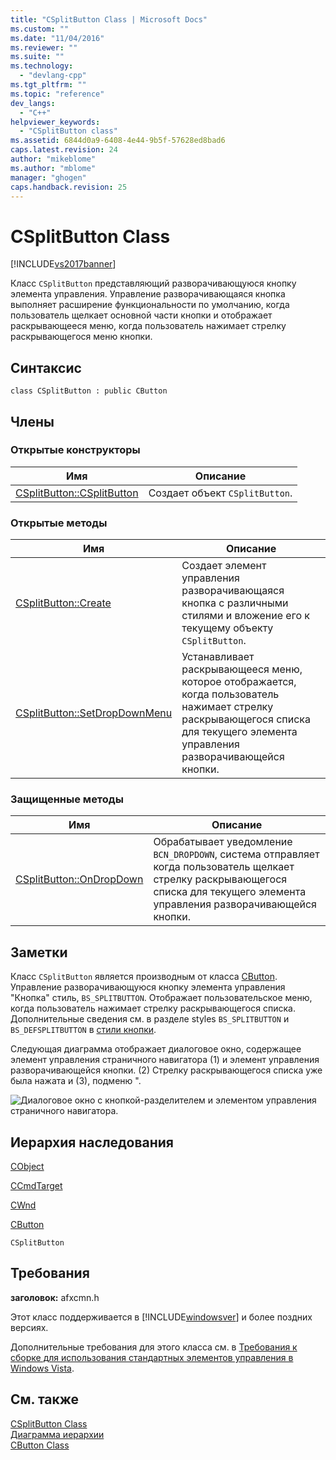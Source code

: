 ```yaml
---
title: "CSplitButton Class | Microsoft Docs"
ms.custom: ""
ms.date: "11/04/2016"
ms.reviewer: ""
ms.suite: ""
ms.technology: 
  - "devlang-cpp"
ms.tgt_pltfrm: ""
ms.topic: "reference"
dev_langs: 
  - "C++"
helpviewer_keywords: 
  - "CSplitButton class"
ms.assetid: 6844d0a9-6408-4e44-9b5f-57628ed8bad6
caps.latest.revision: 24
author: "mikeblome"
ms.author: "mblome"
manager: "ghogen"
caps.handback.revision: 25
---
```

# CSplitButton Class
[!INCLUDE[vs2017banner](../../assembler/inline/includes/vs2017banner.md)]

Класс `CSplitButton` представляющий разворачивающуюся кнопку элемента управления.  Управление разворачивающаяся кнопка выполняет расширение функциональности по умолчанию, когда пользователь щелкает основной части кнопки и отображает раскрывающееся меню, когда пользователь нажимает стрелку раскрывающегося меню кнопки.  
  
## Синтаксис  
  
```  
class CSplitButton : public CButton  
```  
  
## Члены  
  
### Открытые конструкторы  
  
|Имя|Описание|  
|---------|--------------|  
|[CSplitButton::CSplitButton](../Topic/CSplitButton::CSplitButton.md)|Создает объект `CSplitButton`.|  
  
### Открытые методы  
  
|Имя|Описание|  
|---------|--------------|  
|[CSplitButton::Create](../Topic/CSplitButton::Create.md)|Создает элемент управления разворачивающаяся кнопка с различными стилями и вложение его к текущему объекту `CSplitButton`.|  
|[CSplitButton::SetDropDownMenu](../Topic/CSplitButton::SetDropDownMenu.md)|Устанавливает раскрывающееся меню, которое отображается, когда пользователь нажимает стрелку раскрывающегося списка для текущего элемента управления разворачивающейся кнопки.|  
  
### Защищенные методы  
  
|Имя|Описание|  
|---------|--------------|  
|[CSplitButton::OnDropDown](../Topic/CSplitButton::OnDropDown.md)|Обрабатывает уведомление `BCN_DROPDOWN`, система отправляет когда пользователь щелкает стрелку раскрывающегося списка для текущего элемента управления разворачивающейся кнопки.|  
  
## Заметки  
 Класс `CSplitButton` является производным от класса [CButton](../../mfc/reference/cbutton-class.md).  Управление разворачивающуюся кнопку элемента управления "Кнопка" стиль, `BS_SPLITBUTTON`.  Отображает пользовательское меню, когда пользователь нажимает стрелку раскрывающегося списка.  Дополнительные сведения см. в разделе styles `BS_SPLITBUTTON` и `BS_DEFSPLITBUTTON` в [стили кнопки](http://msdn.microsoft.com/library/windows/desktop/bb775951).  
  
 Следующая диаграмма отображает диалоговое окно, содержащее элемент управления страничного навигатора \(1\) и элемент управления разворачивающейся кнопки.  \(2\) Стрелку раскрывающегося списка уже была нажата и \(3\), подменю ".  
  
 ![Диалоговое окно с кнопкой&#45;разделителем и элементом управления страничного навигатора.](../../mfc/reference/media/splitbutton_pager.png "SplitButton\_Pager")  
  
## Иерархия наследования  
 [CObject](../Topic/CObject%20Class.md)  
  
 [CCmdTarget](../Topic/CCmdTarget%20Class.md)  
  
 [CWnd](../Topic/CWnd%20Class.md)  
  
 [CButton](../../mfc/reference/cbutton-class.md)  
  
 `CSplitButton`  
  
## Требования  
 **заголовок:** afxcmn.h  
  
 Этот класс поддерживается в [!INCLUDE[windowsver](../Token/windowsver_md.md)] и более поздних версиях.  
  
 Дополнительные требования для этого класса см. в [Требования к сборке для использования стандартных элементов управления в Windows Vista](../../mfc/build-requirements-for-windows-vista-common-controls.md).  
  
## См. также  
 [CSplitButton Class](../../mfc/reference/csplitbutton-class.md)   
 [Диаграмма иерархии](../../mfc/hierarchy-chart.md)   
 [CButton Class](../../mfc/reference/cbutton-class.md)